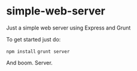 simple-web-server
=================
Just a simple web server using Express and Grunt

To get started just do:

```npm install```
```grunt server```

And boom. Server.
